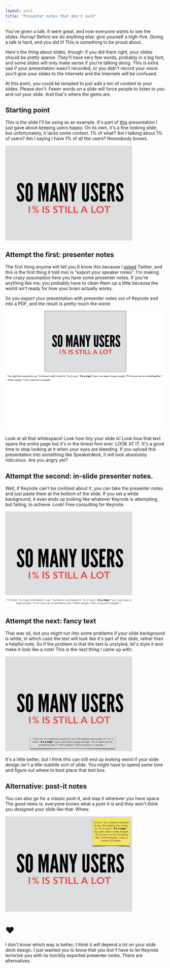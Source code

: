 ```yaml
---
layout: post
title: "Presenter notes that don't suck"
---
```

You've given a talk. It went great, and now everyone wants to see the slides. Hurray! Before we do anything else: give yourself a high-five. Giving a talk is hard, and you did it! This is something to be proud about.

Here's the thing about slides, though: if you did them right, your slides should be pretty sparse. They'll have very few words, probably in a big font, and some slides will only make sense if you're talking along. This is extra sad if your presentation wasn't recorded, or you didn't record your voice: you'll give your slides to the Internets and the Internets will be confused.

At this point, you could be tempted to just add a ton of content to your slides. Please don't. Fewer words on a slide will force people to listen to *you* and not your slide. And that's where the gems are.

## Starting point
This is the slide I'll be using as an example. It's part of [this](https://speakerdeck.com/notwaldorf/how-chrome-keeps-users-happy-six-truths-and-a-lie) presentation I just gave about keeping users happy. On its own, it's a fine looking slide, but unfortunately, it lacks some context. 1% of what? Am I talking about 1% of users? Am I saying I have 1% of all the users? Noooobody knows.

<img src="/images/2014-05-17/original-slide.png" alt="original slide" style="width: 400px;"/>

##  Attempt the first: presenter notes
The first thing anyone will tell you (I know this because I [asked](https://twitter.com/notwaldorf/status/467382129828311040) Twitter, and this is the first thing it told me) is "export your speaker notes". I'm making the crazy assumption here you have some presenter notes. If you're anything like me, you probably have to clean them up a little because the world isn't ready for how your brain actually works.

So you export your presentation with presenter notes out of Keynote and into a PDF, and the result is pretty much the worst:

![exported presenter notes](/images/2014-05-17/exported-presenter-notes.png)

Look at all that whitespace! Look how tiny your slide is! Look how that text spans the entire page but it's in the tiniest font ever. LOOK AT IT. It's a good time to stop looking at it when your eyes are bleeding. If you upload this presentation into something like Speakerdeck, it will look absolutely ridiculous. Are you angry yet?

## Attempt the second: in-slide presenter notes.
Well, if Keynote can't be civilized about it, you can take the presenter notes and just paste them at the bottom of the slide. If you set a white background, it even ends up looking like whatever Keynote is attempting, but failing, to achieve. Look! Free consulting for Keynote.

<img src="/images/2014-05-17/white-plain-text.png" alt="plain text" style="width: 400px;"/>

## Attempt the next: fancy text
That was ok, but you might run into some problems if your slide background is white, in which case the text will look like it's part of the slide, rather than a helpful note. So if the problem is that the text is unstyled, let's style it and make it look like a note! This is the next thing I came up with:

<img src="/images/2014-05-17/fancy-note.png" alt="fancy text" style="width: 400px;"/>

It's a little better, but I think this can still end up looking weird if your slide design isn't a title-subtitle sort of slide. You might have to spend some time and figure out where to best place that text box.

## Alternative: post-it notes
You can also go for a classic post-it, and slap it wherever you have space. The good news is: everyone knows what a post-it is and they won't think you designed your slide like that. Whew.

<img src="/images/2014-05-17/post-it.png" alt="post-it note" style="width: 400px;"/>

# ❤︎
I don't know which way is better; I think it will depend a lot on your slide deck design. I just wanted you to know that you don't have to let Keynote terrorize you with its horribly exported presenter notes. There are alternatives.

